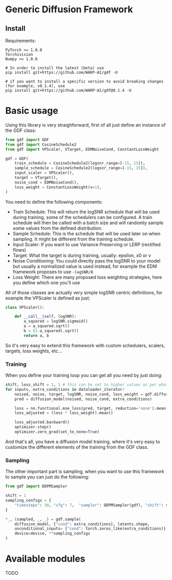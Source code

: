 # Generic Diffusion Framework

## Install

Requirements:

```
PyTorch >= 1.0.0
Torchivision
Numpy >= 1.0.0
```

```
# In order to install the latest (beta) use
pip install git+https://github.com/WARP-AI/gdf -U

# if you want to install a specific version to avoid breaking changes (for example, v0.1.4), use 
pip install git+https://github.com/WARP-AI/gdf@0.1.4 -U
```

# Basic usage

Using this library is very straighforward, first of all just define an instance of the GDF class:

```python
from gdf import GDF
from gdf import CosineSchedule2
from gdf import VPScaler, VTarget, EDMNoiseCond, ConstantLossWeight

gdf = GDF(
	train_schedule = CosineSchedule2(logsnr_range=[-15, 15]),
	sample_schedule = CosineSchedule2(logsnr_range=[-15, 15]),
	input_scaler = VPScaler(),
	target = VTarget(),
	noise_cond = EDMNoiseCond(),
	loss_weight = ConstantLossWeight(v=1),
)
```

You need to define the following components: 
* Train Schedule: This will return the logSNR schedule that will be used during training, some of the schedulers can be configured. A train schedule will then be called with a batch size and will randomly sample some values from the defined distribution.
* Sample Schedule: This is the schedule that will be used later on when sampling. It might be different from the training schedule. 
* Input Scaler: If you want to use Variance Preserving or LERP (rectified flows)
* Target: What the target is during training, usually: epsilon, x0 or v
* Noise Conditioning: You could directly pass the logSNR to your model but usually a normalized value is used instead, for example the EDM framework proposes to use `-logSNR/8`
* Loss Weight: There are many proposed loss weighting strategies, here you define which one you'll use

All of those classes are actually very simple logSNR centric definitions, for example the VPScaler is defined as just:
```python 
class VPScaler():

    def __call__(self, logSNR): 
        a_squared = logSNR.sigmoid()
        a = a_squared.sqrt()
        b = (1-a_squared).sqrt()
        return a, b

```

So it's very easy to extend this framework with custom schedulers, scalers, targets, loss weights, etc...

### Training

When you define your training loop you can get all you need by just doing:
```python
shift, loss_shift = 1, 1 # this can be set to higher values as per what the Simple Diffusion paper sugested for high resolution
for inputs, extra_conditions in dataloader_iterator:
	noised, noise, target, logSNR, noise_cond, loss_weight = gdf.diffuse(inputs, shift=shift, loss_shift=loss_shift) 
	pred = diffusion_model(noised, noise_cond, extra_conditions)

	loss = nn.functional.mse_loss(pred, target, reduction='none').mean(dim=[1, 2, 3])
	loss_adjusted = (loss * loss_weight).mean()

	loss_adjusted.backward()
	optimizer.step()
	optimizer.zero_grad(set_to_none=True)
```

And that's all, you have a diffusion model training, where it's very easy to customize the different elements of the training from the GDF class.

### Sampling

The other important part is sampling, when you want to use this framework to sample you can just do the following:

```python
from gdf import DDPMSampler

shift = 1
sampling_configs = {
	"timesteps": 30, "cfg": 7,  "sampler": DDPMSampler(gdf), "shift": shift,
}

*_, (sampled, _, _) = gdf.sample(
	diffusion_model, {"cond": extra_conditions}, latents.shape, 
	unconditional_inputs= {"cond": torch.zeros_like(extra_conditions)}, 
	device=device, **sampling_configs
)
```

# Available modules

TODO
